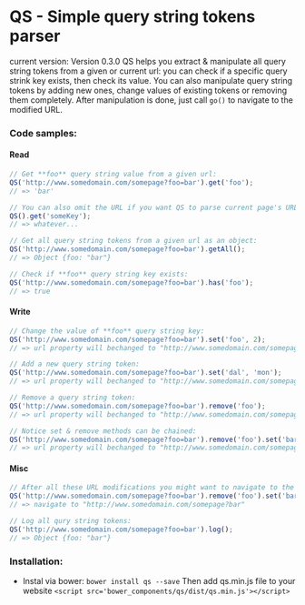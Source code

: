 # QS - Simple query string tokens parser
current version: Version 0.3.0
QS helps you extract & manipulate all query string tokens from a given or current url: you can check if a specific query strink key exists, then check its value.
You can also manipulate query string tokens by adding new ones, change values of existing tokens or removing them completely. After manipulation is done, just call `go()` to navigate to the modified URL.

### Code samples:

#### Read
```javascript
// Get **foo** query string value from a given url:
QS('http://www.somedomain.com/somepage?foo=bar').get('foo');
// => 'bar'

// You can also omit the URL if you want QS to parse current page's URL:
QS().get('someKey');
// => whatever...

// Get all query string tokens from a given url as an object:
QS('http://www.somedomain.com/somepage?foo=bar').getAll();
// => Object {foo: "bar"}

// Check if **foo** query string key exists:
QS('http://www.somedomain.com/somepage?foo=bar').has('foo');
// => true
```

#### Write
```javascript
// Change the value of **foo** query string key:
QS('http://www.somedomain.com/somepage?foo=bar').set('foo', 2);
// => url property will bechanged to "http://www.somedomain.com/somepage?foo=2"

// Add a new query string token:
QS('http://www.somedomain.com/somepage?foo=bar').set('dal', 'mon');
// => url property will bechanged to "http://www.somedomain.com/somepage?foo=bar&dal=mon"

// Remove a query string token:
QS('http://www.somedomain.com/somepage?foo=bar').remove('foo');
// => url property will bechanged to "http://www.somedomain.com/somepage"

// Notice set & remove methods can be chained:
QS('http://www.somedomain.com/somepage?foo=bar').remove('foo').set('bar');
// => url property will bechanged to "http://www.somedomain.com/somepage?bar"
```

#### Misc
```javascript
// After all these URL modifications you might want to navigate to the new URL; just call `go`:
QS('http://www.somedomain.com/somepage?foo=bar').remove('foo').set('bar').go();
// => navigate to "http://www.somedomain.com/somepage?bar"

// Log all qury string tokens:
QS('http://www.somedomain.com/somepage?foo=bar').log();
// => Object {foo: "bar"}
```

### Installation:
* Instal via bower: `bower install qs --save`
Then add qs.min.js file to your website `<script src='bower_components/qs/dist/qs.min.js'></script>`